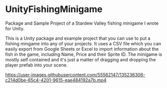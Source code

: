 # UnityFishingMinigame
Package and Sample Project of a Stardew Valley fishing minigame I wrote for Unity.

This is a Unity package and example project that you can use to put a fishing mingame into any of your projects. 
It uses a CSV file which you can easily export from Google Sheets or Excel to import information about the fish in the game, 
including Name, Price and their Sprite ID. The minigame is mostly self contained and it's just a matter of dragging and 
dropping the player prefab into your scene.


https://user-images.githubusercontent.com/55562147/135236306-c214d0be-65c4-4201-9615-eae484192a7b.mp4

